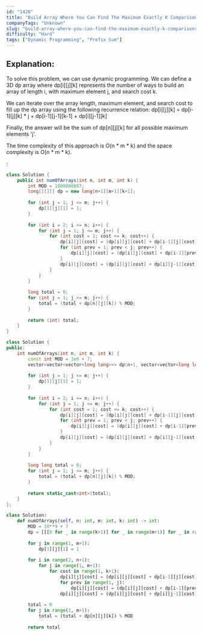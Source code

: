 ```yaml
---
id: "1420"
title: "Build Array Where You Can Find The Maximum Exactly K Comparisons"
companyTags: "Unknown"
slug: "build-array-where-you-can-find-the-maximum-exactly-k-comparisons"
difficulty: "Hard"
tags: ["Dynamic Programming", "Prefix Sum"]
---
```


## Explanation:
To solve this problem, we can use dynamic programming. We can define a 3D dp array where dp[i][j][k] represents the number of ways to build an array of length i, with maximum element j, and search cost k.

We can iterate over the array length, maximum element, and search cost to fill up the dp array using the following recurrence relation:
dp[i][j][k] = dp[i-1][j][k] * j + dp[i-1][j-1][k-1] + dp[i][j-1][k]

Finally, the answer will be the sum of dp[n][j][k] for all possible maximum elements 'j'.

The time complexity of this approach is O(n * m * k) and the space complexity is O(n * m * k).

:

```java
class Solution {
    public int numOfArrays(int n, int m, int k) {
        int MOD = 1000000007;
        long[][][] dp = new long[n+1][m+1][k+1];
        
        for (int j = 1; j <= m; j++) {
            dp[1][j][1] = 1;
        }
        
        for (int i = 2; i <= n; i++) {
            for (int j = 1; j <= m; j++) {
                for (int cost = 1; cost <= k; cost++) {
                    dp[i][j][cost] = (dp[i][j][cost] + dp[i-1][j][cost] * j) % MOD;
                    for (int prev = 1; prev < j; prev++) {
                        dp[i][j][cost] = (dp[i][j][cost] + dp[i-1][prev][cost-1]) % MOD;
                    }
                    dp[i][j][cost] = (dp[i][j][cost] + dp[i][j-1][cost]) % MOD;
                }
            }
        }
        
        long total = 0;
        for (int j = 1; j <= m; j++) {
            total = (total + dp[n][j][k]) % MOD;
        }
        
        return (int) total;
    }
}
```

```cpp
class Solution {
public:
    int numOfArrays(int n, int m, int k) {
        const int MOD = 1e9 + 7;
        vector<vector<vector<long long>>> dp(n+1, vector<vector<long long>>(m+1, vector<long long>(k+1)));
        
        for (int j = 1; j <= m; j++) {
            dp[1][j][1] = 1;
        }
        
        for (int i = 2; i <= n; i++) {
            for (int j = 1; j <= m; j++) {
                for (int cost = 1; cost <= k; cost++) {
                    dp[i][j][cost] = (dp[i][j][cost] + dp[i-1][j][cost] * j) % MOD;
                    for (int prev = 1; prev < j; prev++) {
                        dp[i][j][cost] = (dp[i][j][cost] + dp[i-1][prev][cost-1]) % MOD;
                    }
                    dp[i][j][cost] = (dp[i][j][cost] + dp[i][j-1][cost]) % MOD;
                }
            }
        }
        
        long long total = 0;
        for (int j = 1; j <= m; j++) {
            total = (total + dp[n][j][k]) % MOD;
        }
        
        return static_cast<int>(total);
    }
};
```

```python
class Solution:
    def numOfArrays(self, n: int, m: int, k: int) -> int:
        MOD = 10**9 + 7
        dp = [[[0 for _ in range(k+1)] for _ in range(m+1)] for _ in range(n+1)]
        
        for j in range(1, m+1):
            dp[1][j][1] = 1
        
        for i in range(2, n+1):
            for j in range(1, m+1):
                for cost in range(1, k+1):
                    dp[i][j][cost] = (dp[i][j][cost] + dp[i-1][j][cost] * j) % MOD
                    for prev in range(1, j):
                        dp[i][j][cost] = (dp[i][j][cost] + dp[i-1][prev][cost-1]) % MOD
                    dp[i][j][cost] = (dp[i][j][cost] + dp[i][j-1][cost]) % MOD
        
        total = 0
        for j in range(1, m+1):
            total = (total + dp[n][j][k]) % MOD
        
        return total
```